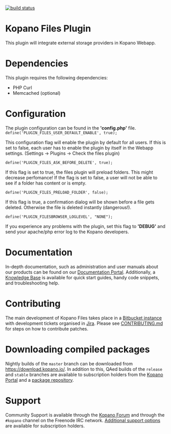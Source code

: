 [![build status](https://scan.coverity.com/projects/11714/badge.svg)](https://scan.coverity.com/projects/kopano-files)

# Kopano Files Plugin

This plugin will integrate external storage providers in Kopano Webapp.

# Dependencies

This plugin requires the following dependencies:

* PHP Curl
* Memcached (optional)

# Configuration
The plugin configuration can be found in the **'config.php'** file.
```define('PLUGIN_FILES_USER_DEFAULT_ENABLE', true);```

This configuration flag will enable the plugin by default for all users. If this is set to false, each user has to enable 
the plugin by itself in the Webapp settings. (Settings -> Plugins -> Check the files plugin)

```define('PLUGIN_FILES_ASK_BEFORE_DELETE', true);```

If this flag is set to true, the files plugin will preload folders. This might decrease perfomance! If the flag is set to false,
a user will not be able to see if a folder has content or is empty.

```define('PLUGIN_FILES_PRELOAD_FOLDER', false);```

If this flag is true, a confirmation dialog will be shown before a file gets deleted. Otherwise the file is deleted instantly (dangerous!).

```define('PLUGIN_FILESBROWSER_LOGLEVEL', "NONE");```

If you experience any problems with the plugin, set this flag to **'DEBUG'** and send your apache/php error log to the Kopano developers.

# Documentation
In-depth documentation, such as administration and user manuals about our
products can be found on our [Documentation Portal](
https://documentation.kopano.io/). Additionally, a [Knowledge Base](
https://kb.kopano.io/) is available for quick start guides, handy code
snippets, and troubleshooting help.

# Contributing
The main development of Kopano Files takes place in a [Bitbucket
instance](https://stash.kopano.io/projects/KWA/repos/files/browse) with
development tickets organised in [Jira](https://jira.kopano.io/projects/KFP/).
Please see [CONTRIBUTING.md](CONTRIBUTING.md) for steps on how to contribute
patches.

# Downloading compiled packages
Nightly builds of the ```master``` branch can be downloaded from
https://download.kopano.io/. In addition to this, QAed builds of the
```release``` and ```stable``` branches are available to subscription holders
from the [Kopano Portal](https://portal.kopano.com/) and a [package
repository](
https://kb.kopano.io/display/WIKI/Install+and+upgrade+Kopano+products+using+repositories).

# Support
Community Support is available through the [Kopano
Forum](https://forum.kopano.io/) and through the ```#kopano``` channel on the
Freenode IRC network. [Additional support options](https://kopano.com/support/)
are available for subscription holders.
